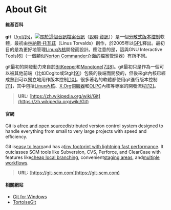 # About Git

#### **維基百科**

**git**（[/ɡɪt/](https://zh.wikipedia.org/wiki/Help:英語國際音標)[\[5\]](https://zh.wikipedia.org/wiki/Git#cite_note-5)，[![](https://upload.wikimedia.org/wikipedia/commons/thumb/8/8a/Loudspeaker.svg/14px-Loudspeaker.svg.png "關於這個音訊檔案")](https://zh.wikipedia.org/wiki/File:En-us-git.ogg)[音訊](https://upload.wikimedia.org/wikipedia/commons/a/a2/En-us-git.ogg)（[說明](https://zh.wikipedia.org/wiki/Wikipedia:媒體幫助)·[資訊](https://zh.wikipedia.org/wiki/File:En-us-git.ogg)））是一個[分散式版本控制](https://zh.wikipedia.org/wiki/分散式版本控制)軟體，最初由[林納斯·托瓦茲](https://zh.wikipedia.org/wiki/林纳斯·托瓦兹)（Linus Torvalds）創作，於2005年以[GPL](https://zh.wikipedia.org/wiki/GPL)釋出。最初目的是為更好地管理[Linux內核](https://zh.wikipedia.org/wiki/Linux内核)開發而設計。應注意的是，這與GNU Interactive Tools[\[6\]](https://zh.wikipedia.org/wiki/Git#cite_note-gnuit-6)（一個類似[Norton Commander](https://zh.wikipedia.org/w/index.php?title=Norton_Commander&action=edit&redlink=1)介面的[檔案管理器](https://zh.wikipedia.org/wiki/软件包管理系统)）有所不同。

git最初的開發動力來自於[BitKeeper](https://zh.wikipedia.org/wiki/BitKeeper)和[Monotone](https://zh.wikipedia.org/wiki/Monotone_%28軟體%29)[\[7\]](https://zh.wikipedia.org/wiki/Git#cite_note-7)[\[8\]](https://zh.wikipedia.org/wiki/Git#cite_note-8)。git最初只是作為一個可以被其他前端（比如Cogito或Stgit[\[9\]](https://zh.wikipedia.org/wiki/Git#cite_note-9)）包裝的後端而開發的，但後來git內核已經成熟到可以獨立地用作版本控制[\[10\]](https://zh.wikipedia.org/wiki/Git#cite_note-10)。很多著名的軟體都使用git進行版本控制[\[11\]](https://zh.wikipedia.org/wiki/Git#cite_note-11)，其中包括[Linux內核](https://zh.wikipedia.org/wiki/Linux内核)、[X.Org伺服器](https://zh.wikipedia.org/wiki/X.Org服务器)和[OLPC](https://zh.wikipedia.org/wiki/OLPC)內核等專案的開發流程[\[12\]](https://zh.wikipedia.org/wiki/Git#cite_note-12)。

> **URL:** [https://zh.wikipedia.org/wiki/Git](https://zh.wikipedia.org/wiki/Git)

#### **官網**

Git is a[free and open source](https://git-scm.com/about/free-and-open-source)distributed version control system designed to handle everything from small to very large projects with speed and efficiency.

Git is[easy to learn](https://git-scm.com/documentation)and has a[tiny footprint with lightning fast performance](https://git-scm.com/about/small-and-fast). It outclasses SCM tools like Subversion, CVS, Perforce, and ClearCase with features like[cheap local branching](https://git-scm.com/about/branching-and-merging), convenient[staging areas](https://git-scm.com/about/staging-area), and[multiple workflows](https://git-scm.com/about/distributed).

> **URL:** [https://git-scm.com](https://git-scm.com)

#### **相關網站**

* [Git for Windows](https://git-scm.com/download/win)
* [TortoiseGit](https://tortoisegit.org)



